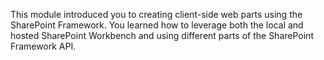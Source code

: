 This module introduced you to creating client-side web parts using the SharePoint Framework. You learned how to leverage both the local and hosted SharePoint Workbench and using different parts of the SharePoint Framework API.